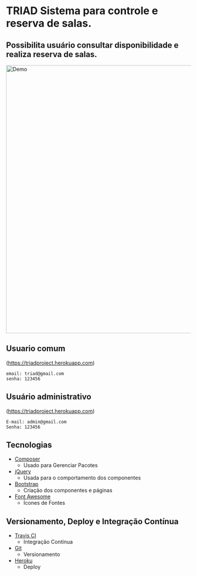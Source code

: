 # TRIAD Sistema para controle e reserva de salas.

## Possibilita usuário consultar disponibilidade e realiza reserva de salas.

<a href="https://event-competition-itriad.herokuapp.com"><img width="728" src="https://event-competition-itriad.herokuapp.com/web/img/site-competicao.png" alt="Demo"></a>

## Usuario comum
(https://triadproject.herokuapp.com)

```
email: triad@gmail.com
senha: 123456
```

## Usuário administrativo
(https://triadproject.herokuapp.com)

```
E-mail: admin@gmail.com
Senha: 123456
```
## Tecnologias

* [Composer](https://getcomposer.org)
  * Usado para Gerenciar Pacotes
* [jQuery](https://jquery.com)
  * Usada para o comportamento dos componentes
* [Bootstrap](http://getbootstrap.com/)
  * Criação dos componentes e páginas
* [Font Awesome](http://fontawesome.io/)
    * Ícones de Fontes

## Versionamento, Deploy e Integração Contínua

* [Travis CI](https://travis-ci.org)
  * Integração Contínua
* [Git](https://git-scm.com)
  * Versionamento
* [Heroku](https://www.heroku.com)
  * Deploy
